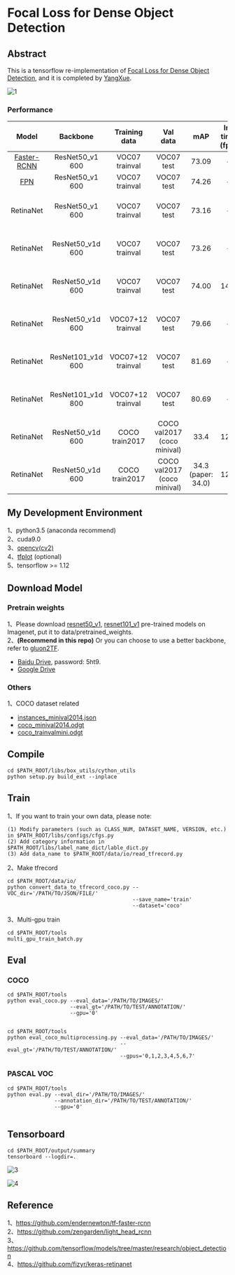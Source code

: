 # Focal Loss for Dense Object Detection

## Abstract
This is a tensorflow re-implementation of [Focal Loss for Dense Object Detection](https://arxiv.org/pdf/1708.02002.pdf), and it is completed by [YangXue](https://github.com/yangxue0827).

![1](voc_2007.gif)

### Performance
| Model |    Backbone    |    Training data    |    Val data    |    mAP    | Inf time (fps) | Model Link | Train Schedule | GPU | Image/GPU | Configuration File |
|:------------:|:------------:|:------------:|:---------:|:-----------:|:----------:|:----------:|:----------:|:----------:|:-----------:|:-----------:|
| [Faster-RCNN](https://github.com/DetectionTeamUCAS/Faster-RCNN_Tensorflow) | ResNet50_v1 600 | VOC07 trainval | VOC07 test | 73.09 | - | - | - | 1X GTX 1080Ti | 1 | - |
| [FPN](https://github.com/DetectionTeamUCAS/FPN_Tensorflow) | ResNet50_v1 600 | VOC07 trainval | VOC07 test | 74.26 | - | - | - | 1X GTX 1080Ti | 1 | - |
| RetinaNet | ResNet50_v1 600 | VOC07 trainval | VOC07 test | 73.16 | - | - | - | 8X GeForce RTX 2080 Ti | 1 | cfgs_res50_voc07_v3.py |
| RetinaNet | ResNet50_v1d 600 | VOC07 trainval | VOC07 test | 73.26 | - | - | - | 8X GeForce RTX 2080 Ti | 1 | cfgs_res50_voc07_v4.py |
| RetinaNet | ResNet50_v1d 600 | VOC07 trainval | VOC07 test | 74.00 | 14.6 | [model](https://drive.google.com/file/d/1qjYsAi5uHB-6KgnrgWTN42a7Njkah-rA/view?usp=sharing) | - | 4X GeForce RTX 2080 Ti | 2 | cfgs_res50_voc07_v5.py |
| RetinaNet | ResNet50_v1d 600 | VOC07+12 trainval | VOC07 test | 79.66 | - | - | - | 8X GeForce RTX 2080 Ti | 1 | cfgs_res50_voc0712_v1.py |
| RetinaNet | ResNet101_v1d 600 | VOC07+12 trainval | VOC07 test | 81.69 | - | - | - | 8X GeForce RTX 2080 Ti | 1 | cfgs_res50_voc0712_v4.py |
| RetinaNet | ResNet101_v1d 800 | VOC07+12 trainval | VOC07 test | 80.69 | - | - | - | 8X GeForce RTX 2080 Ti | 1 | cfgs_res50_voc0712_v3.py | 
| RetinaNet | ResNet50_v1d 600 | COCO train2017 | COCO val2017 (coco minival) | 33.4 | 12.2 | - | 1x | 8X GeForce RTX 2080 Ti | 1 | cfgs_res50_coco_1x_v4.py |
| RetinaNet | ResNet50_v1d 600 | COCO train2017 | COCO val2017 (coco minival) | 34.3 (paper: 34.0) | 12.2 | [model](https://drive.google.com/file/d/1UIHFh_QnYpQCeFPimnmZhPuxpIkFjwq5/view?usp=sharing) | 1x | 4X GeForce RTX 2080 Ti | 2 | cfgs_res50_coco_1x_v5.py |

## My Development Environment
1、python3.5 (anaconda recommend)             
2、cuda9.0                     
3、[opencv(cv2)](https://pypi.org/project/opencv-python/)    
4、[tfplot](https://github.com/wookayin/tensorflow-plot) (optional)            
5、tensorflow >= 1.12                   

## Download Model
### Pretrain weights
1、Please download [resnet50_v1](http://download.tensorflow.org/models/resnet_v1_50_2016_08_28.tar.gz), [resnet101_v1](http://download.tensorflow.org/models/resnet_v1_101_2016_08_28.tar.gz) pre-trained models on Imagenet, put it to data/pretrained_weights.       
2、**(Recommend in this repo)** Or you can choose to use a better backbone, refer to [gluon2TF](https://github.com/yangJirui/gluon2TF).    
* [Baidu Drive](https://pan.baidu.com/s/1GpqKg0dOaaWmwshvv1qWGg), password: 5ht9.          
* [Google Drive](https://drive.google.com/drive/folders/1BM8ffn1WnsRRb5RcuAcyJAHX8NS2M1Gz?usp=sharing) 

### Others
1、COCO dataset related      
* [instances_minival2014.json](https://drive.google.com/file/d/1cgyEzdGVfx7zPNUO0lLfm8pu0HfIj3Xv/view?usp=sharing)
* [coco_minival2014.odgt](https://drive.google.com/file/d/1Au55e6lqvuTunNBZO2Cj4Kh9XySyM3ZN/view?usp=sharing)       
* [coco_trainvalmini.odgt](https://drive.google.com/file/d/1TSbPjY7HNDryIL3PB6pkO2EVDAwsyD3k/view?usp=sharing)      

## Compile
```  
cd $PATH_ROOT/libs/box_utils/cython_utils
python setup.py build_ext --inplace
```

## Train

1、If you want to train your own data, please note:  
```     
(1) Modify parameters (such as CLASS_NUM, DATASET_NAME, VERSION, etc.) in $PATH_ROOT/libs/configs/cfgs.py
(2) Add category information in $PATH_ROOT/libs/label_name_dict/lable_dict.py     
(3) Add data_name to $PATH_ROOT/data/io/read_tfrecord.py 
```     

2、Make tfrecord
```  
cd $PATH_ROOT/data/io/  
python convert_data_to_tfrecord_coco.py --VOC_dir='/PATH/TO/JSON/FILE/' 
                                        --save_name='train' 
                                        --dataset='coco'
```      

3、Multi-gpu train
```  
cd $PATH_ROOT/tools
multi_gpu_train_batch.py
```

## Eval
### COCO
```  
cd $PATH_ROOT/tools
python eval_coco.py --eval_data='/PATH/TO/IMAGES/'  
                    --eval_gt='/PATH/TO/TEST/ANNOTATION/'
                    --gpu='0'
                    
``` 

```  
cd $PATH_ROOT/tools
python eval_coco_multiprocessing.py --eval_data='/PATH/TO/IMAGES/'  
                                    --eval_gt='/PATH/TO/TEST/ANNOTATION/'
                                    --gpus='0,1,2,3,4,5,6,7'           
``` 

### PASCAL VOC
```  
cd $PATH_ROOT/tools
python eval.py --eval_dir='/PATH/TO/IMAGES/'  
               --annotation_dir='/PATH/TO/TEST/ANNOTATION/'
               --gpu='0'
                    
```

## Tensorboard
```  
cd $PATH_ROOT/output/summary
tensorboard --logdir=.
``` 

![3](images.png)

![4](scalars.png)

## Reference
1、https://github.com/endernewton/tf-faster-rcnn   
2、https://github.com/zengarden/light_head_rcnn   
3、https://github.com/tensorflow/models/tree/master/research/object_detection    
4、https://github.com/fizyr/keras-retinanet

